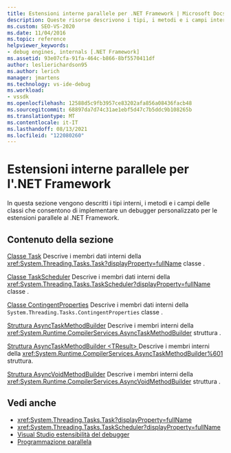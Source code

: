 ```yaml
---
title: Estensioni interne parallele per .NET Framework | Microsoft Docs
description: Queste risorse descrivono i tipi, i metodi e i campi interni delle classi usate per implementare un debugger personalizzato per le estensioni parallele al .NET Framework.
ms.custom: SEO-VS-2020
ms.date: 11/04/2016
ms.topic: reference
helpviewer_keywords:
- debug engines, internals [.NET Framework]
ms.assetid: 93e07cfa-91fa-464c-b866-8bf5570411df
author: leslierichardson95
ms.author: lerich
manager: jmartens
ms.technology: vs-ide-debug
ms.workload:
- vssdk
ms.openlocfilehash: 12588d5c9fb3957ce83202afa856a08436facb48
ms.sourcegitcommit: 68897da7d74c31ae1ebf5d47c7b5ddc9b108265b
ms.translationtype: MT
ms.contentlocale: it-IT
ms.lasthandoff: 08/13/2021
ms.locfileid: "122080260"
---
```

# <a name="parallel-extension-internals-for-the-net-framework"></a>Estensioni interne parallele per l'.NET Framework
In questa sezione vengono descritti i tipi interni, i metodi e i campi delle classi che consentono di implementare un debugger personalizzato per le estensioni parallele al .NET Framework.

## <a name="in-this-section"></a>Contenuto della sezione
 [Classe Task](../../extensibility/debugger/task-class-internal-members.md) Descrive i membri dati interni della <xref:System.Threading.Tasks.Task?displayProperty=fullName> classe .

 [Classe TaskScheduler](../../extensibility/debugger/taskscheduler-class-internal-members.md) Descrive i membri dati interni della <xref:System.Threading.Tasks.TaskScheduler?displayProperty=fullName> classe .

 [Classe ContingentProperties](../../extensibility/debugger/contingentproperties-class-internal-members.md) Descrive i membri dati interni della `System.Threading.Tasks.ContingentProperties` classe .

 [Struttura AsyncTaskMethodBuilder](../../extensibility/debugger/asynctaskmethodbuilder-structure-internal-members.md) Descrive i membri interni della <xref:System.Runtime.CompilerServices.AsyncTaskMethodBuilder> struttura .

 [Struttura AsyncTaskMethodBuilder \<TResult> ](../../extensibility/debugger/asynctaskmethodbuilder-tresult-structure-internal-members.md) Descrive i membri interni della <xref:System.Runtime.CompilerServices.AsyncTaskMethodBuilder%601> struttura.

 [Struttura AsyncVoidMethodBuilder](../../extensibility/debugger/asyncvoidmethodbuilder-structure-internal-members.md) Descrive i membri interni della <xref:System.Runtime.CompilerServices.AsyncVoidMethodBuilder> struttura .

## <a name="see-also"></a>Vedi anche
- <xref:System.Threading.Tasks.Task?displayProperty=fullName>
- <xref:System.Threading.Tasks.TaskScheduler?displayProperty=fullName>
- [Visual Studio estensibilità del debugger](../../extensibility/debugger/visual-studio-debugger-extensibility.md)
- [Programmazione parallela](/dotnet/standard/parallel-programming/index)
